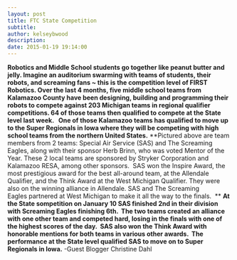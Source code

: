 ```yaml
---
layout: post
title: FTC State Competition
subtitle:
author: kelseybwood
description:
date: 2015-01-19 19:14:00
---
```


**Robotics and Middle School students go together like peanut butter and jelly. Imagine an auditorium swarming with teams of students, their robots, and screaming fans ~ this is the competition level of FIRST Robotics. Over the last 4 months, five middle school teams from Kalamazoo County have been designing, building and programming their robots to compete against 203 Michigan teams in regional qualifier competitions. 64 of those teams then qualified to compete at the State level last week.   One of those Kalamazoo teams has qualified to move up to the Super Regionals in Iowa where they will be competing with high school teams from the northern United States.** **Pictured above are team members from 2 teams: Special Air Service (SAS) and The Screaming Eagles, along with their sponsor Herb Brinn, who was voted Mentor of the Year. These 2 local teams are sponsored by Stryker Corporation and Kalamazoo RESA, among other sponsors.  SAS won the Inspire Award, the most prestigious award for the best all-around team, at the Allendale Qualifier, and the Think Award at the West Michigan Qualifier. They were also on the winning alliance in Allendale. SAS and The Screaming Eagles partnered at West Michigan to make it all the way to the finals.  ** **At the State sompetition on January 10 SAS finished 2nd in their division with Screaming Eagles finishing 6th.  The two teams created an alliance with one other team and competed hard, losing in the finals with one of the highest scores of the day.  SAS also won the Think Award with honorable mentions for both teams in various other awards.  The performance at the State level qualified SAS to move on to Super Regionals in Iowa.** -Guest Blogger Christine Dahl
